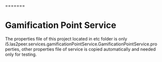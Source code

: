 
=======
# Gamification Point Service

The properties file of this project located in etc folder is only i5.las2peer.services.gamificationPointService.GamificationPointService.properties, other properties file of service is copied automatically and needed only for testing.